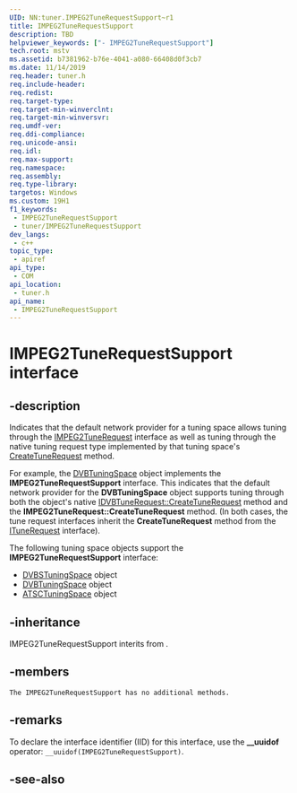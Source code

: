 ```yaml
---
UID: NN:tuner.IMPEG2TuneRequestSupport~r1
title: IMPEG2TuneRequestSupport
description: TBD
helpviewer_keywords: ["- IMPEG2TuneRequestSupport"]
tech.root: mstv
ms.assetid: b7381962-b76e-4041-a080-66408d0f3cb7
ms.date: 11/14/2019
req.header: tuner.h
req.include-header: 
req.redist: 
req.target-type: 
req.target-min-winverclnt: 
req.target-min-winversvr: 
req.umdf-ver: 
req.ddi-compliance: 
req.unicode-ansi: 
req.idl: 
req.max-support: 
req.namespace: 
req.assembly: 
req.type-library: 
targetos: Windows
ms.custom: 19H1
f1_keywords:
 - IMPEG2TuneRequestSupport
 - tuner/IMPEG2TuneRequestSupport
dev_langs:
 - c++
topic_type:
 - apiref
api_type:
 - COM
api_location:
 - tuner.h
api_name:
 - IMPEG2TuneRequestSupport
---
```


# IMPEG2TuneRequestSupport interface


## -description

Indicates that the default network provider for a tuning space allows tuning through the <a href="https://docs.microsoft.com/previous-versions/windows/desktop/api/tuner/nn-tuner-impeg2tunerequest">IMPEG2TuneRequest</a> interface as well as tuning through the native tuning request type implemented by that tuning space's <a href="https://docs.microsoft.com/previous-versions/windows/desktop/api/tuner/nf-tuner-ituningspace-createtunerequest">CreateTuneRequest</a> method.

For example, the <a href="https://docs.microsoft.com/previous-versions/windows/desktop/mstv/dvbtuningspace-object">DVBTuningSpace</a> object implements the <b>IMPEG2TuneRequestSupport</b> interface. This indicates that the default network provider for the <b>DVBTuningSpace</b> object supports tuning through both the object's native <a href="https://docs.microsoft.com/previous-versions/windows/desktop/api/tuner/nf-tuner-ituningspace-createtunerequest">IDVBTuneRequest::CreateTuneRequest</a> method and the <b>IMPEG2TuneRequest::CreateTuneRequest</b> method. (In both cases, the tune request interfaces inherit the <b>CreateTuneRequest</b> method from the  <a href="https://docs.microsoft.com/previous-versions/windows/desktop/api/bdatif/nn-bdatif-itunerequestinfo">ITuneRequest</a> interface).

The following tuning space objects support the <b>IMPEG2TuneRequestSupport</b> interface:
<ul>
<li>
<a href="https://docs.microsoft.com/previous-versions/windows/desktop/mstv/dvbstuningspace-object">DVBSTuningSpace</a> object</li>
<li>
<a href="https://docs.microsoft.com/previous-versions/windows/desktop/mstv/dvbtuningspace-object">DVBTuningSpace</a> object</li>
<li>
<a href="https://docs.microsoft.com/previous-versions/windows/desktop/mstv/atsctuningspace-object">ATSCTuningSpace</a> object</li>
</ul>

## -inheritance

IMPEG2TuneRequestSupport interits from .

## -members

	The IMPEG2TuneRequestSupport has no additional methods.

## -remarks

To declare the interface identifier (IID) for this interface, use the <b>__uuidof</b> operator: <code>__uuidof(IMPEG2TuneRequestSupport)</code>.

## -see-also

